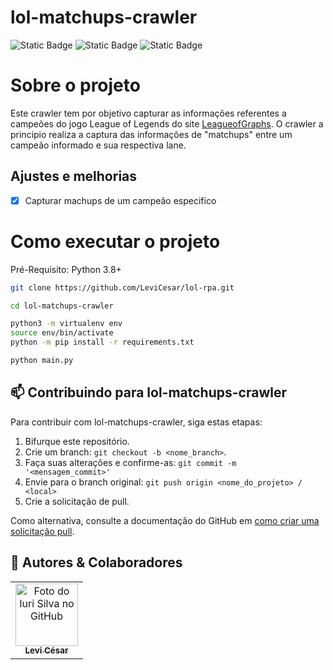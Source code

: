 # lol-matchups-crawler

![Static Badge](https://img.shields.io/badge/license-MIT-blue?style=for-the-badge)
![Static Badge](https://img.shields.io/badge/Python-3.8%7C3.9%7C3.10-blue?style=for-the-badge)
![Static Badge](https://img.shields.io/badge/Requests-2.31-blue?style=for-the-badge)

# Sobre o projeto

Este crawler tem por objetivo capturar as informações referentes a campeões do jogo League of Legends do site <a href="https://www.leagueofgraphs.com/pt/">LeagueofGraphs</a>. O crawler a principio realiza a captura das informações de "matchups" entre um campeão informado e sua respectiva lane. 

## Ajustes e melhorias

- [x] Capturar machups de um campeão especifico 

# Como executar o projeto
Pré-Requisito: Python 3.8+

```bash
git clone https://github.com/LeviCesar/lol-rpa.git

cd lol-matchups-crawler

python3 -m virtualenv env
source env/bin/activate
python -m pip install -r requirements.txt

python main.py
```

## 📫 Contribuindo para lol-matchups-crawler

Para contribuir com lol-matchups-crawler, siga estas etapas:

1. Bifurque este repositório.
2. Crie um branch: `git checkout -b <nome_branch>`.
3. Faça suas alterações e confirme-as: `git commit -m '<mensagem_commit>'`
4. Envie para o branch original: `git push origin <nome_do_projeto> / <local>`
5. Crie a solicitação de pull.

Como alternativa, consulte a documentação do GitHub em [como criar uma solicitação pull](https://help.github.com/en/github/collaborating-with-issues-and-pull-requests/creating-a-pull-request).


## 🤝 Autores & Colaboradores

<table>
  <tr>
    <td align="center">
      <a href="https://www.linkedin.com/in/levi-cesar-lima/" title="LinkedIn">
        <img src="https://avatars.githubusercontent.com/u/57629756?v=4" width="100px;" alt="Foto do Iuri Silva no GitHub"/><br>
        <sub>
          <b>Levi César</b>
        </sub>
      </a>
    </td>
  </tr>
</table>
